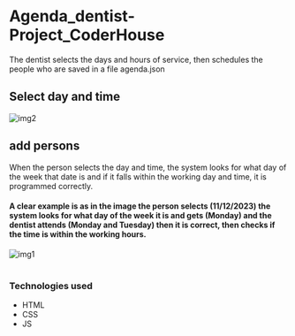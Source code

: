 # Agenda_dentist-Project_CoderHouse

The dentist selects the days and hours of service, then schedules the people who are saved in a file agenda.json


## Select day and time

![img2](https://github.com/giovannigm/Agenda_dentist-Project_CoderHouse/assets/58411051/a0889231-d8b6-422f-880b-d5a3dd122abe)


## add persons

When the person selects the day and time, the system looks for what day of the week that date is and if it falls within the working day and time, it is programmed correctly. 


#### A clear example is as in the image the person selects (11/12/2023) the system looks for what day of the week it is and gets (Monday) and the dentist attends (Monday and Tuesday) then it is correct, then checks if the time is within the working hours.

![img1](https://github.com/giovannigm/Agenda_dentist-Project_CoderHouse/assets/58411051/0dd9af6e-b142-4ad9-8cb2-ff29674ac8b3)


#

### Technologies used
- HTML
- CSS
- JS
